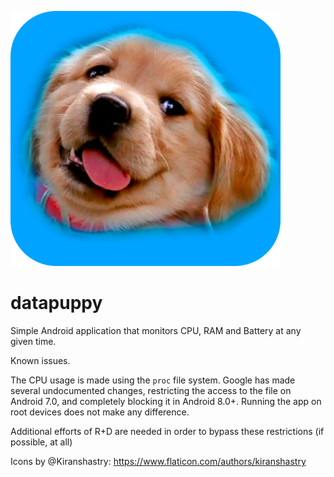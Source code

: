 ![](https://github.com/tomacco/datapuppy/blob/master/dataPuppyIcon.png?raw=true)


# datapuppy
Simple Android application that monitors CPU, RAM and Battery at any given time.




Known issues.

The CPU usage is made using the `proc` file system. Google has made several undocumented changes, restricting the access to the file on Android 7.0, and completely blocking it in Android 8.0+. Running the app on root devices does not make any difference.

Additional efforts of R+D are needed in order to bypass these restrictions (if possible, at all)

Icons by @Kiranshastry: https://www.flaticon.com/authors/kiranshastry
